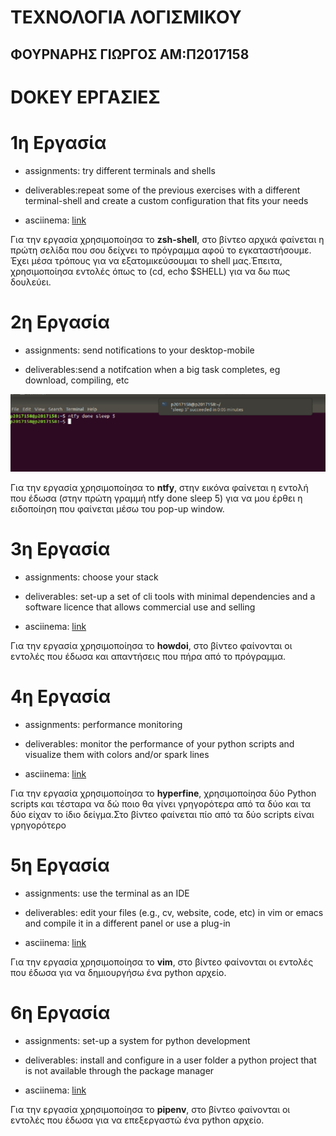 # ΤΕΧΝΟΛΟΓΙΑ ΛΟΓΙΣΜΙΚΟΥ

## ΦΟΥΡΝΑΡΗΣ ΓΙΩΡΓΟΣ ΑΜ:Π2017158

# DOKEY ΕΡΓΑΣΙΕΣ

# 1η Εργασία


* assignments: try different terminals and shells

* deliverables:repeat some of the previous exercises with a different terminal-shell and create a custom configuration that fits your needs

* asciinema: [link](https://asciinema.org/a/314886)

Για την εργασία χρησιμοποίησα το **zsh-shell**, στο βίντεο αρχικά φαίνεται η πρώτη σελίδα που σου δείχνει το πρόγραμμα αφού το εγκαταστήσουμε. Έχει μέσα τρόπους για να εξατομικεύσουμαι το shell μας.Έπειτα, χρησιμοποίησα εντολές όπως το  (cd, echo $SHELL) για να δω πως δουλεύει.


# 2η Εργασία

* assignments: send notifications to your desktop-mobile


* deliverables:send a notifcation when a big task completes, eg download, compiling, etc


![example image](ntfy.png)


Για την εργασία χρησιμοποίησα το **ntfy**, στην εικόνα φαίνεται η εντολή που έδωσα (στην πρώτη γραμμή ntfy done sleep 5) για να μου έρθει η ειδοποίηση που φαίνεται μέσω του pop-up window.


# 3η Εργασία

* assignments: choose your stack


* deliverables: set-up a set of cli tools with minimal dependencies and a software licence that allows commercial use and selling

* asciinema: [link](https://asciinema.org/a/328914)


Για την εργασία χρησιμοποίησα το **howdoi**, στο βίντεο φαίνονται οι εντολές που έδωσα και απαντήσεις που πήρα από το πρόγραμμα.

# 4η Εργασία

* assignments: performance monitoring


* deliverables: monitor the performance of your python scripts and visualize them with colors and/or spark lines

* asciinema: [link](https://asciinema.org/a/328920)


Για την εργασία χρησιμοποίησα το **hyperfine**, χρησιμοποίησα δύο Python scripts και τέσταρα να δώ ποιο θα γίνει γρηγορότερα από τα δύο και τα δύο είχαν το ίδιο δείγμα.Στο βίντεο φαίνεται πίο από τα δύο scripts είναι γρηγορότερο

# 5η Εργασία

* assignments: use the terminal as an IDE


* deliverables: edit your files (e.g., cv, website, code, etc) in vim or emacs and compile it in a different panel or use a plug-in

* asciinema: [link](https://asciinema.org/a/328978)


Για την εργασία χρησιμοποίησα το **vim**, στο βίντεο φαίνονται οι εντολές που έδωσα για να δημιουργήσω ένα python αρχείο.

# 6η Εργασία

* assignments: set-up a system for python development


* deliverables: install and configure in a user folder a python project that is not available through the package manager

* asciinema: [link](https://asciinema.org/a/329016)


Για την εργασία χρησιμοποίησα το **pipenv**, στο βίντεο φαίνονται οι εντολές που έδωσα για να επεξεργαστώ ένα python αρχείο.




